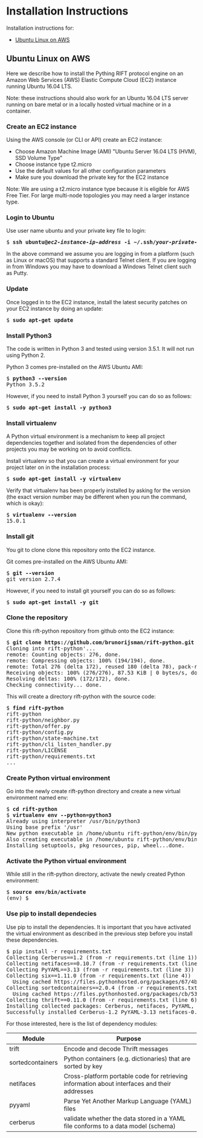 # Installation Instructions

Installation instructions for:

* [Ubuntu Linux on AWS](ubuntu-linux-on-aws)

## Ubuntu Linux on AWS

Here we describe how to install the Pything RIFT protocol engine on an Amazon Web Services (AWS) Elastic Compute Cloud (EC2) instance running Ubuntu 16.04 LTS.

Note: these instructions should also work for an Ubuntu 16.04 LTS server running on bare metal or in 
a locally hosted virtual machine or in a container.

### Create an EC2 instance

Using the AWS console (or CLI or API) create an EC2 instance:

* Choose Amazon Machine Image (AMI) "Ubuntu Server 16.04 LTS (HVM), SSD Volume Type"
* Choose instance type t2.micro
* Use the default values for all other configuration parameters
* Make sure you download the private key for the EC2 instance

Note: We are using a t2.micro instance type because it is eligible for AWS Free Tier. For large
multi-node topologies you may need a larger instance type.

### Login to Ubuntu

Use user name ubuntu and your private key file to login:

<pre>
$ <b>ssh ubuntu@<i>ec2-instance-ip-address</i> -i ~/.ssh/<i>your-private-key-file</i>.pem</b> 
</pre>

In the above command we assume you are logging in from a platform (such as Linux or macOS) that
supports a standard Telnet client. If you are logging in from Windows you may have to download
a Windows Telnet client such as Putty.

### Update

Once logged in to the EC2 instance, install the latest security patches on your EC2 instance 
by doing an update:

<pre>
$ <b>sudo apt-get update</b>
</pre>

### Install Python3

The code is written in Python 3 and tested using version 3.5.1. It will not run using Python 2.

Python 3 comes pre-installed on the AWS Ubuntu AMI:

<pre>
$ <b>python3 --version</b>
Python 3.5.2
</pre>

However, if you need to install Python 3 yourself you can do so as follows:

<pre>
$ <b>sudo apt-get install -y python3</b>
</pre>

### Install virtualenv

A Python virtual environment is a mechanism to keep all project dependencies together and isolated from the dependencies of other projects you may be working on to avoid conflicts.

Install virtualenv so that you can create a virtual environment for your project later on in the installation process:

<pre>
$ <b>sudo apt-get install -y virtualenv</b>
</pre>

Verify that virtualenv has been properly installed by asking for the version (the exact version number may be different when you run the command, which is okay):

<pre>
$ <b>virtualenv --version</b>
15.0.1
</pre>

### Install git

You git to clone clone this repository onto the EC2 instance.

Git comes pre-installed on the AWS Ubuntu AMI:

<pre>
$ <b>git --version</b>
git version 2.7.4
</pre>

However, if you need to install git yourself you can do so as follows:

<pre>
$ <b>sudo apt-get install -y git</b>
</pre>

### Clone the repository

Clone this rift-python repository from github onto the EC2 instance:

<pre>
$ <b>git clone https://github.com/brunorijsman/rift-python.git</b>
Cloning into rift-python'...
remote: Counting objects: 276, done.
remote: Compressing objects: 100% (194/194), done.
remote: Total 276 (delta 172), reused 180 (delta 78), pack-reused 0
Receiving objects: 100% (276/276), 87.53 KiB | 0 bytes/s, done.
Resolving deltas: 100% (172/172), done.
Checking connectivity... done.
</pre>

This will create a directory rift-python with the source code:

<pre>
$ <b>find rift-python</b> 
rift-python
rift-python/neighbor.py
rift-python/offer.py
rift-python/config.py
rift-python/state-machine.txt
rift-python/cli_listen_handler.py
rift-python/LICENSE
rift-python/requirements.txt
...
</pre>

### Create Python virtual environment

Go into the newly create rift-python directory and create a new virtual environment named env:

<pre>
$ <b>cd rift-python</b>
$ <b>virtualenv env --python=python3</b>
Already using interpreter /usr/bin/python3
Using base prefix '/usr'
New python executable in /home/ubuntu rift-python/env/bin/python3
Also creating executable in /home/ubuntu rift-python/env/bin/python
Installing setuptools, pkg_resources, pip, wheel...done.
</pre>

### Activate the Python virtual environment

While still in the rift-python directory, activate the newly created Python environment:

<pre>
$ <b>source env/bin/activate</b>
(env) $ 
</pre>

### Use pip to install dependecies

Use pip to install the dependencies. It is important that you have activated
the virtual environment as described in the previous step before you install these dependencies.

<pre>
$ pip install -r requirements.txt 
Collecting Cerberus==1.2 (from -r requirements.txt (line 1))
Collecting netifaces==0.10.7 (from -r requirements.txt (line 2))
Collecting PyYAML==3.13 (from -r requirements.txt (line 3))
Collecting six==1.11.0 (from -r requirements.txt (line 4))
  Using cached https://files.pythonhosted.org/packages/67/4b/141a581104b1f6397bfa78ac9d43d8ad29a7ca43ea90a2d863fe3056e86a/six-1.11.0-py2.py3-none-any.whl
Collecting sortedcontainers==2.0.4 (from -r requirements.txt (line 5))
  Using cached https://files.pythonhosted.org/packages/cb/53/fe764fc8042e13245b50c4032fb2f857bc1e502aaca83063dcdf6b94d223/sortedcontainers-2.0.4-py2.py3-none-any.whl
Collecting thrift==0.11.0 (from -r requirements.txt (line 6))
Installing collected packages: Cerberus, netifaces, PyYAML, six, sortedcontainers, thrift
Successfully installed Cerberus-1.2 PyYAML-3.13 netifaces-0.10.7 six-1.11.0 sortedcontainers-2.0.4 thrift-0.11.0
</pre>

For those interested, here is the list of dependency modules:

| Module | Purpose |
| --- | --- |
| trift | Encode and decode Thrift messages |
| sortedcontainers | Python containers (e.g. dictionaries) that are sorted by key |
| netifaces | Cross-platform portable code for retrieving information about interfaces and their addresses |
| pyyaml | Parse Yet Another Markup Language (YAML) files |
| cerberus | validate whether the data stored in a YAML file conforms to a data model (schema) |